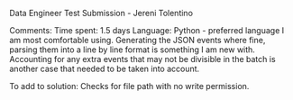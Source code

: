 Data Engineer Test Submission - Jereni Tolentino

Comments:
Time spent: 1.5 days
Language: Python - preferred language I am most comfortable using. 
Generating the JSON events where fine, parsing them into a line by line format is something I am new with. Accounting for any extra events that may not be divisible in the batch is another case that needed to be taken into account.

To add to solution: Checks for file path with no write permission.

